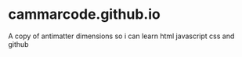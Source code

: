 # cammarcode.github.io
A copy of antimatter dimensions so i can learn html javascript css and github
